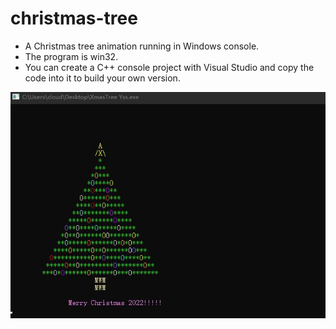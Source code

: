 # christmas-tree
- A Christmas tree animation running in Windows console.
- The program is win32.
- You can create a C++ console project with Visual Studio and copy the code into it to build your own version.

![alt text](https://github.com/cloud9477/christmas-tree/blob/main/figRmTree.jpg?raw=true)


